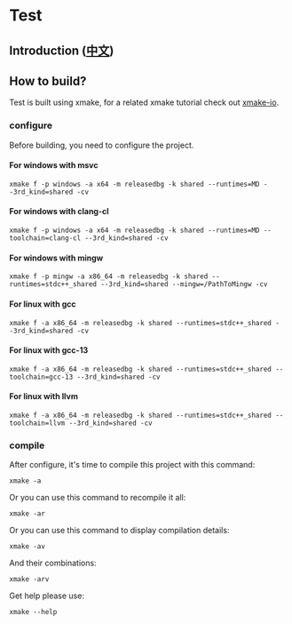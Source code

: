 # Test

## Introduction ([中文](/README_zh.md))

## How to build?
Test is built using xmake, for a related xmake tutorial check out [xmake-io](https://xmake.io/).

### configure

Before building, you need to configure the project.

#### For windows with msvc
```
xmake f -p windows -a x64 -m releasedbg -k shared --runtimes=MD --3rd_kind=shared -cv
```
#### For windows with clang-cl
```
xmake f -p windows -a x64 -m releasedbg -k shared --runtimes=MD --toolchain=clang-cl --3rd_kind=shared -cv
```
#### For windows with mingw
```
xmake f -p mingw -a x86_64 -m releasedbg -k shared --runtimes=stdc++_shared --3rd_kind=shared --mingw=/PathToMingw -cv
```
#### For linux with gcc
```
xmake f -a x86_64 -m releasedbg -k shared --runtimes=stdc++_shared --3rd_kind=shared -cv
```
#### For linux with gcc-13
```
xmake f -a x86_64 -m releasedbg -k shared --runtimes=stdc++_shared --toolchain=gcc-13 --3rd_kind=shared -cv
```
#### For linux with llvm
```
xmake f -a x86_64 -m releasedbg -k shared --runtimes=stdc++_shared --toolchain=llvm --3rd_kind=shared -cv
```

### compile

After configure, it's time to compile this project with this command:
```
xmake -a
```
Or you can use this command to recompile it all:
```
xmake -ar
```
Or you can use this command to display compilation details:
```
xmake -av
```
And their combinations:
```
xmake -arv
```
Get help please use:
```
xmake --help
```